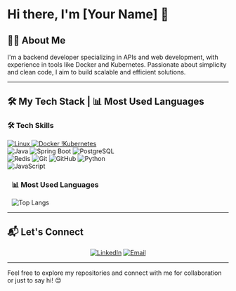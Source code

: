 # Hi there, I'm [Your Name] 👋

## 👨‍💻 About Me
I'm a backend developer specializing in APIs and web development, with experience in tools like Docker and Kubernetes. Passionate about simplicity and clean code, I aim to build scalable and efficient solutions.

---

## 🛠️ My Tech Stack | 📊 Most Used Languages
<div style="display: inline;">
  <div style="margin-right: 10px; width:50%">

### 🛠️ Tech Skills
[![Linux](https://img.shields.io/badge/Linux-%23FCC624.svg?style=flat&logo=linux&logoColor=black) ![Docker](https://img.shields.io/badge/Docker-%232496ED.svg?style=flat&logo=docker&logoColor=white) !](https://img.shields.io/badge/nestjs-E0234E?style=for-the-badge&logo=nestjs&logoColor=white)[Kubernetes](https://img.shields.io/badge/Kubernetes-%23326CE5.svg?style=flat&logo=kubernetes&logoColor=white) ![Java](https://img.shields.io/badge/Java-%23ED8B00.svg?style=flat&logo=java&logoColor=white) ![Spring Boot](https://img.shields.io/badge/Spring_Boot-%236DB33F.svg?style=flat&logo=spring-boot&logoColor=white) ![PostgreSQL](https://img.shields.io/badge/PostgreSQL-%23336791.svg?style=flat&logo=postgresql&logoColor=white) ![Redis](https://img.shields.io/badge/Redis-%23DC382D.svg?style=flat&logo=redis&logoColor=white) ![Git](https://img.shields.io/badge/Git-%23F05033.svg?style=flat&logo=git&logoColor=white) ![GitHub](https://img.shields.io/badge/GitHub-%23181717.svg?style=flat&logo=github&logoColor=white) ![Python](https://img.shields.io/badge/Python-%233776AB.svg?style=flat&logo=python&logoColor=white) ![JavaScript](https://img.shields.io/badge/JavaScript-%23F7DF1E.svg?style=flat&logo=javascript&logoColor=black)

  </div>
  <div style="margin-left: 10px; width:50%">

### 📊 Most Used Languages
![Top Langs](https://github-readme-stats.vercel.app/api/top-langs/?username=yourusername&layout=compact&theme=radical)

  </div>
</div>

---

## 📬 Let's Connect
<div align="center">

[![LinkedIn](https://img.shields.io/badge/LinkedIn-0077B5.svg?style=flat&logo=linkedin&logoColor=white)](https://www.linkedin.com/in/yourusername) [![Email](https://img.shields.io/badge/Email-D14836.svg?style=flat&logo=gmail&logoColor=white)](mailto:youremail@example.com)

</div>

---

Feel free to explore my repositories and connect with me for collaboration or just to say hi! 😊
